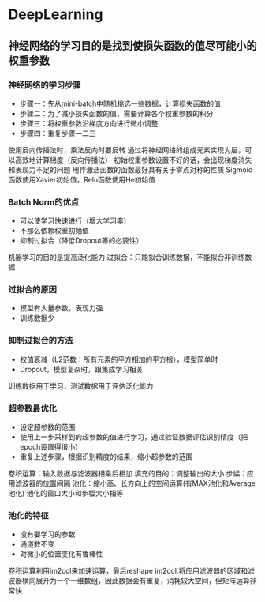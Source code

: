# DeepLearning

## 神经网络的学习目的是找到使损失函数的值尽可能小的权重参数

### 神经网络的学习步骤

+ 步骤一：先从mini-batch中随机挑选一些数据，计算损失函数的值
+ 步骤二：为了减小损失函数的值，需要计算各个权重参数的积分
+ 步骤三：将权重参数沿梯度方向进行微小调整
+ 步骤四：重复步骤一二三

使用反向传播法时，乘法反向时要反转
通过将神经网络的组成元素实现为层，可以高效地计算梯度（反向传播法）
初始权重参数设置不好的话，会出现梯度消失和表现力不足的问题
用作激活函数的函数最好具有关于零点对称的性质
Sigmoid函数使用Xavier初始值，Relu函数使用He初始值

### Batch Norm的优点

+ 可以使学习快速进行（增大学习率）
+ 不那么依赖权重初始值
+ 抑制过拟合（降低Dropout等的必要性）
  
机器学习的目的是提高泛化能力
过拟合：只能拟合训练数据，不能拟合非训练数据

### 过拟合的原因

+ 模型有大量参数，表现力强
+ 训练数据少

### 抑制过拟合的方法

+ 权值衰减（L2范数：所有元素的平方相加的平方根），模型简单时
+ Dropout，模型复杂时，跟集成学习相关

训练数据用于学习，测试数据用于评估泛化能力

### 超参数最优化

+ 设定超参数的范围
+ 使用上一步采样到的超参数的值进行学习，通过验证数据评估识别精度（把epoch设置得很小）
+ 重复上述步骤，根据识别精度的结果，缩小超参数的范围
  
卷积运算：输入数据与滤波器相乘后相加
填充的目的：调整输出的大小
步幅：应用滤波器的位置间隔
池化：缩小高、长方向上的空间运算(有MAX池化和Average池化)
池化的窗口大小和步幅大小相等

### 池化的特征

+ 没有要学习的参数
+ 通道数不变
+ 对微小的位置变化有鲁棒性

卷积运算利用im2col来加速运算，最后reshape
im2col:将应用滤波器的区域和滤波器横向展开为一个一维数组，因此数据会有重复，消耗较大空间，但矩阵运算非常快


